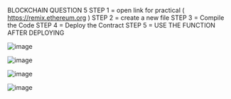 BLOCKCHAIN QUESTION 5
STEP 1 = open link for practical ( https://remix.ethereum.org ) 
STEP 2 = create a new file 
STEP 3 = Compile the Code 
STEP 4 = Deploy the Contract 
STEP 5 = USE THE FUNCTION AFTER DEPLOYING

![image](https://github.com/user-attachments/assets/3d9a9f29-c372-4d48-b134-fa3939611c40)

![image](https://github.com/user-attachments/assets/e561e36b-9761-42e1-a203-e6c36b090138)

![image](https://github.com/user-attachments/assets/5a43f04e-a5dd-408f-a947-bb761b75bffd)

![image](https://github.com/user-attachments/assets/3b343348-319a-45c8-9ce6-29bd219b1612)
